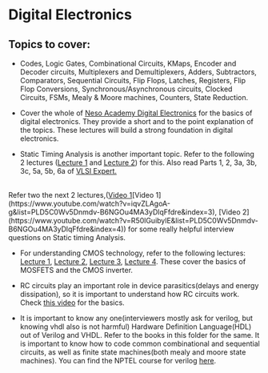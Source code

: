 # Digital Electronics

## Topics to cover: 

* Codes, Logic Gates, Combinational Circuits, KMaps, Encoder and Decoder circuits, Multiplexers and Demultiplexers, Adders, Subtractors, Comparators, Sequential Circuits, Flip Flops, Latches, Registers, Flip Flop Conversions, Synchronous/Asynchronous circuits, Clocked Circuits, FSMs, Mealy & Moore machines, Counters, State Reduction.

* Cover the whole of <a href="https://www.youtube.com/playlist?list=PL7XXZleXge9Ln2zPAVFiTrvuGpmNAsZpk">Neso Academy Digital Electronics</a> for the basics of digital electronics. They provide a short and to the point explanation of the topics. These lectures will build a strong foundation in digital electronics.

* Static Timing Analysis is another important topic. Refer to the following 2 lectures (<a href="https://www.youtube.com/watch?v=pEj6LR-C84Y">Lecture 1</a> and <a href="https://www.youtube.com/watch?v=mrY0MzCBgAo">Lecture 2</a>) for this. Also read Parts 1, 2, 3a, 3b, 3c, 5a, 5b, 6a of <a href="http://www.vlsi-expert.com/2011/03/static-timing-analysis-sta-basic-timing.html">VLSI Expert.</a> 
<br>
Refer two the next 2 lectures,(<a href="https://www.youtube.com/watch?v=iqvZLAgoA-g&list=PLD5C0Wv5Dnmdv-B6NGOu4MA3yDlqFfdre&index=3">Video 1</a>[Video 1](https://www.youtube.com/watch?v=iqvZLAgoA-g&list=PLD5C0Wv5Dnmdv-B6NGOu4MA3yDlqFfdre&index=3), [Video 2](https://www.youtube.com/watch?v=R50lGuibylE&list=PLD5C0Wv5Dnmdv-B6NGOu4MA3yDlqFfdre&index=4)) for some really helpful interview questions on Static timing Analysis.

* For understanding CMOS technology, refer to the following lectures: [Lecture 1](https://www.youtube.com/watch?v=faiEVOOCe-s&list=PLLy_2iUCG87Bdulp9brz9AcvW_TnFCUmM&index=2), [Lecture 2](https://www.youtube.com/watch?v=faiEVOOCe-s&list=PLLy_2iUCG87Bdulp9brz9AcvW_TnFCUmM&index=2), [Lecture 3](https://www.youtube.com/watch?v=ZwD1kNvzO_g&list=PLLy_2iUCG87Bdulp9brz9AcvW_TnFCUmM&index=6), [Lecture 4](https://www.youtube.com/watch?v=UQqliHhtHcM&list=PLLy_2iUCG87Bdulp9brz9AcvW_TnFCUmM&index=7). These cover the basics of MOSFETS and the CMOS inverter. 
  
* RC circuits play an important role in device parasitics(delays and energy dissipation), so it is important to understand how RC circuits work. Check [this video](https://www.youtube.com/watch?v=KylJ2v1_c-o&t=1403s) for the basics.

* It is important to know any one(interviewers mostly ask for verilog, but knowing vhdl also is not harmful) Hardware Definition Language(HDL) out of Verilog and VHDL. Refer to the books in this folder for the same. It is important to know how to code common combinational and sequential circuits, as well as finite state machines(both mealy and moore state machines). You can find the NPTEL course for verilog [here](https://nptel.ac.in/courses/106/105/106105165/).
